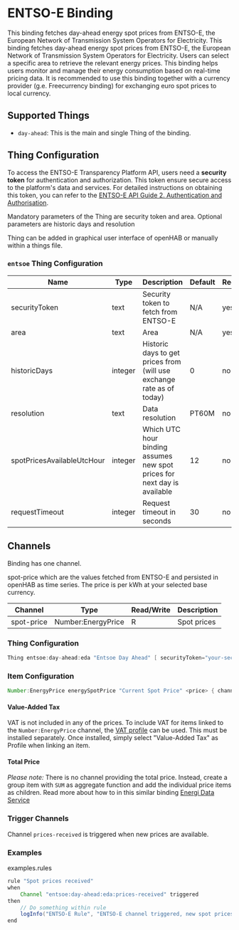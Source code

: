 # ENTSO-E Binding

This binding fetches day-ahead energy spot prices from ENTSO-E, the European Network of Transmission System Operators for Electricity. 
This binding fetches day-ahead energy spot prices from ENTSO-E, the European Network of Transmission System Operators for Electricity.
Users can select a specific area to retrieve the relevant energy prices.
This binding helps users monitor and manage their energy consumption based on real-time pricing data.
It is recommended to use this binding together with a currency provider (g.e. Freecurrency binding) for exchanging euro spot prices to local currency.

## Supported Things

- `day-ahead`: This is the main and single Thing of the binding. 

## Thing Configuration

To access the ENTSO-E Transparency Platform API, users need a **security token** for authentication and authorization.
This token ensure secure access to the platform's data and services.
For detailed instructions on obtaining this token, you can refer to the [ENTSO-E API Guide 2. Authentication and Authorisation](https://transparency.entsoe.eu/content/static_content/Static%20content/web%20api/Guide.html#_authentication_and_authorisation).

Mandatory parameters of the Thing are security token and area.
Optional parameters are historic days and resolution

Thing can be added in graphical user interface of openHAB or manually within a things file.

### `entsoe` Thing Configuration

| Name                          | Type              | Description                                                               | Default   | Required | Advanced |
|-------------------------------|-------------------|---------------------------------------------------------------------------|-----------|----------|----------|
| securityToken                 | text              | Security token to fetch from ENTSO-E                                      | N/A       | yes      | no       |
| area                          | text              | Area                                                                      | N/A       | yes      | no       |
| historicDays                  | integer           | Historic days to get prices from (will use exchange rate as of today)     | 0         | no       | no       |
| resolution                    | text              | Data resolution                                                           | PT60M     | no       | no       |
| spotPricesAvailableUtcHour    | integer           | Which UTC hour binding assumes new spot prices for next day is available  | 12        | no       | yes      |
| requestTimeout                | integer           | Request timeout in seconds                                                | 30        | no       | yes      |

## Channels

Binding has one channel.

spot-price which are the values fetched from ENTSO-E and persisted in openHAB as time series.
The price is per kWh at your selected base currency.

| Channel                  | Type                  | Read/Write | Description                               |
|--------------------------|-----------------------|------------|-------------------------------------------|
| spot-price               | Number:EnergyPrice    | R          | Spot prices                               |

### Thing Configuration

```java
Thing entsoe:day-ahead:eda "Entsoe Day Ahead" [ securityToken="your-security-token", area="10YNO-3--------J", historicDays=14 ] 
```

### Item Configuration

```java
Number:EnergyPrice energySpotPrice "Current Spot Price" <price> { channel="entsoe:day-ahead:eda:spot-price" }
```

#### Value-Added Tax

VAT is not included in any of the prices.
To include VAT for items linked to the `Number:EnergyPrice` channel, the [VAT profile](https://www.openhab.org/addons/transformations/vat/) can be used.
This must be installed separately.
Once installed, simply select "Value-Added Tax" as Profile when linking an item.

#### Total Price

_Please note:_ There is no channel providing the total price.
Instead, create a group item with `SUM` as aggregate function and add the individual price items as children.
Read more about how to in this similar binding [Energi Data Service](https://www.openhab.org/addons/bindings/energidataservice/#total-price)

### Trigger Channels

Channel `prices-received` is triggered when new prices are available.

### Examples

examples.rules

```java
rule "Spot prices received"
when
    Channel "entsoe:day-ahead:eda:prices-received" triggered
then
    // Do something within rule
    logInfo("ENTSO-E Rule", "ENTSO-E channel triggered, new spot prices available")
end
```
